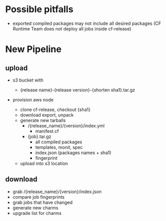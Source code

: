 # Possible pitfalls
  - exported compiled packages may not include all desired packages
    (CF Runtime Team does not deploy all jobs inside cf-release)

# New Pipeline

## upload

 - s3 bucket with
   - {release name}-{release version}-{shorten sha1}.tar.gz

 - provision aws node
   - clone cf-release, checkout {sha1}
   - download export, unpack
   - generate new tarballs
     - /{release_name}/{version}/index.yml
       - manifest.cf
     - {job}.tar.gz
       - all compiled packages
       - templates, monit, spec
       - index.json (packages names + sha1)
       - fingerprint
   - upload into s3 location


## download

 - grab /{release_name}/{version}/index.json
 - compare job fingerprints
 - grab jobs that have changed
  - generate new charms 
  - upgrade list for charms 

 
